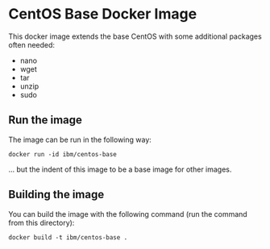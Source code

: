 # CentOS Base Docker Image

This docker image extends the base CentOS with some additional packages often needed:

* nano
* wget
* tar
* unzip
* sudo

## Run the image

The image can be run in the following way:

```
docker run -id ibm/centos-base
```

... but the indent of this image to be a base image for other images.

## Building the image

You can build the image with the following command (run the command from this directory):

```
docker build -t ibm/centos-base .
```
